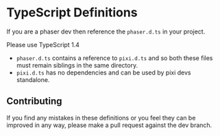 # TypeScript Definitions #

If you are a phaser dev then reference the `phaser.d.ts` in your project. 

Please use TypeScript 1.4

- `phaser.d.ts` contains a reference to `pixi.d.ts` and so both these files must remain siblings in the same directory.
- `pixi.d.ts` has no dependencies and can be used by pixi devs standalone.

## Contributing ##

If you find any mistakes in these definitions or you feel they can be improved in any way, please make a pull request against the dev branch. 